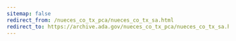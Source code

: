 ```yaml
---
sitemap: false 
redirect_from: /nueces_co_tx_pca/nueces_co_tx_sa.html 
redirect_to: https://archive.ada.gov/nueces_co_tx_pca/nueces_co_tx_sa.html 
---
```

